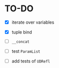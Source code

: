 # TO-DO

- [x] iterate over variables
- [x] tuple bind
- [ ] `__concat` 
- [ ] test `ParamList` 
- [ ] add tests of `UDRefl` 

